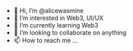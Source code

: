 - 👋 Hi, I’m @alicewasmine
- 👀 I’m interested in Web3, UI/UX
- 🌱 I’m currently learning Web3
- 💞️ I’m looking to collaborate on anything
- 📫 How to reach me ...

<!---
alicewasmine/alicewasmine is a ✨ special ✨ repository because its `README.md` (this file) appears on your GitHub profile.
You can click the Preview link to take a look at your changes.
--->
